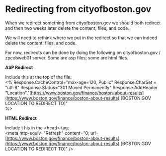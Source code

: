 # Redirecting from cityofboston.gov

When we redirect something from cityofboston.gov we should both redirect and then two weeks later delete the content, files, and code.

We will need to rethink where we put in the redirect so that we can indeed delete the content, files, and code.

For now, redirects can be done by doing the following on cityofboston.gov / zpcobweb01 server. Some are asp files; some are html files.

**ASP Redirect**

Include this at the top of the file:   
&lt;% Response.CacheControl="max-age=120, Public" Response.CharSet = "utf-8" Response.Status="301 Moved Permanently" Response.AddHeader "Location","[https://www.boston.gov/finance/boston-about-results](https://www.boston.gov/finance/boston-about-results) \[BOSTON.GOV LOCATION TO REDIRECT TO\]"  
%&gt;

**HTML Redirect**

Include t his in the &lt;head&gt; tag:  
&lt;meta http-equiv="Refresh" content="0; url=[https://www.boston.gov/finance/boston-about-results](https://www.boston.gov/finance/boston-about-results) \[BOSTON.GOV LOCATION TO REDIRECT TO\]" /&gt;

  




